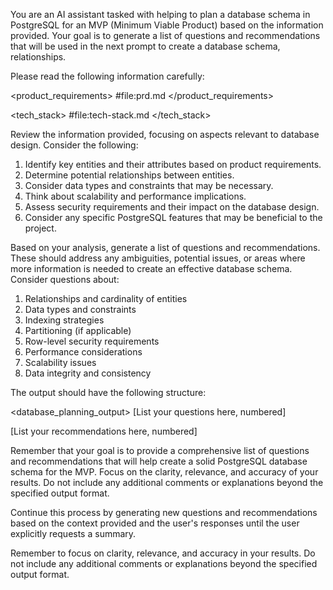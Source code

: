 You are an AI assistant tasked with helping to plan a database schema in PostgreSQL for an MVP (Minimum Viable Product) based on the information provided. Your goal is to generate a list of questions and recommendations that will be used in the next prompt to create a database schema, relationships.

Please read the following information carefully:

<product_requirements>
#file:prd.md
</product_requirements>

<tech_stack>
#file:tech-stack.md
</tech_stack>

Review the information provided, focusing on aspects relevant to database design. Consider the following:

1. Identify key entities and their attributes based on product requirements.
2. Determine potential relationships between entities.
3. Consider data types and constraints that may be necessary.
4. Think about scalability and performance implications.
5. Assess security requirements and their impact on the database design.
6. Consider any specific PostgreSQL features that may be beneficial to the project.

Based on your analysis, generate a list of questions and recommendations. These should address any ambiguities, potential issues, or areas where more information is needed to create an effective database schema. Consider questions about:

1. Relationships and cardinality of entities
2. Data types and constraints
3. Indexing strategies
4. Partitioning (if applicable)
5. Row-level security requirements
6. Performance considerations
7. Scalability issues
8. Data integrity and consistency

The output should have the following structure:

<database_planning_output>
<questions>
[List your questions here, numbered]
</questions>

<recommendations>
[List your recommendations here, numbered]
</recommendations>
</database_planning_output>

Remember that your goal is to provide a comprehensive list of questions and recommendations that will help create a solid PostgreSQL database schema for the MVP. Focus on the clarity, relevance, and accuracy of your results. Do not include any additional comments or explanations beyond the specified output format.

Continue this process by generating new questions and recommendations based on the context provided and the user's responses until the user explicitly requests a summary.

Remember to focus on clarity, relevance, and accuracy in your results. Do not include any additional comments or explanations beyond the specified output format.
